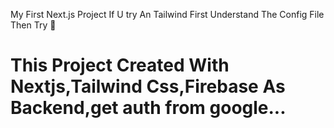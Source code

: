 My First Next.js Project If U try An Tailwind First Understand The Config File Then Try 🤣

# This Project Created With Nextjs,Tailwind Css,Firebase As Backend,get auth from google...


